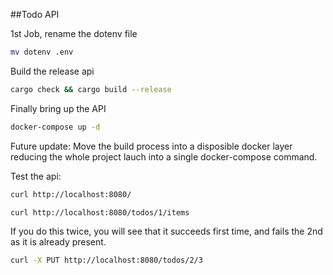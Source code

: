 ##Todo API

1st Job, rename the dotenv file
```bash
mv dotenv .env
```
Build the release api
```bash
cargo check && cargo build --release
```
Finally bring up the API
```bash
docker-compose up -d
```

Future update:
Move the build process into a disposible docker layer reducing the whole project lauch into a single docker-compose command.

Test the api:
```bash
curl http://localhost:8080/
```
```bash
curl http://localhost:8080/todos/1/items
```
If you do this twice, you will see that it succeeds first time, and fails the 2nd as it is already present.
```bash
curl -X PUT http://localhost:8080/todos/2/3
```